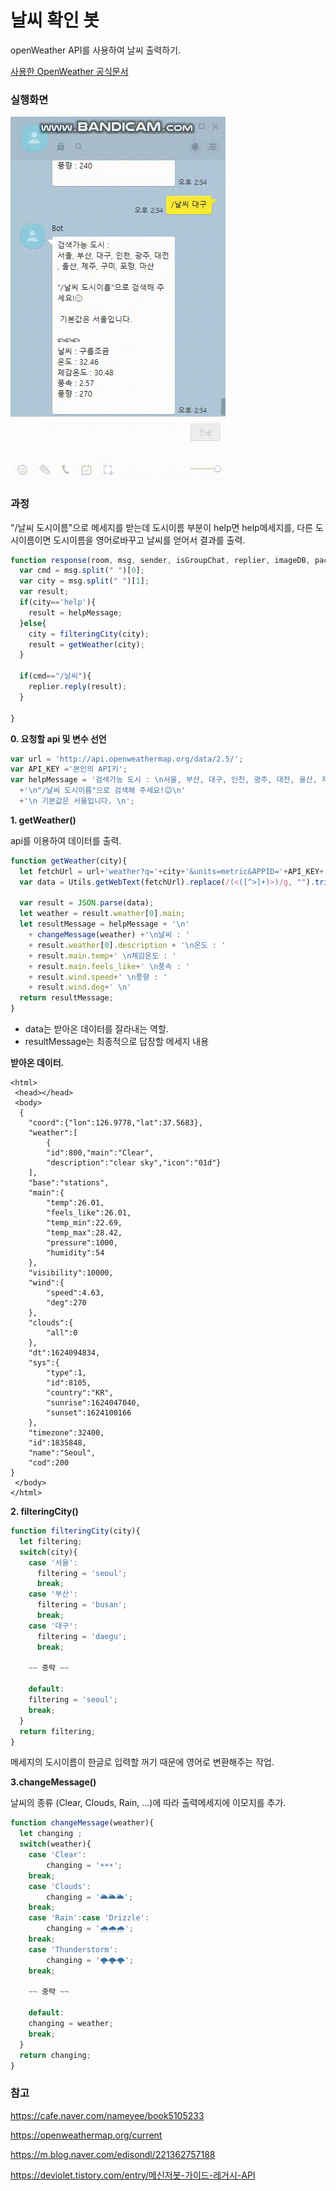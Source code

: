 # 날씨 확인 봇

openWeather API를 사용하여 날씨 출력하기.

[사용한 OpenWeather 공식문서](https://openweathermap.org/current)



### 실행화면

<img src="./readme_images/resultScreen.gif"/>

### 과정

"/날씨 도시이름"으로 메세지를 받는데 도시이름 부분이 help면 help메세지를, 
다른 도시이름이면 도시이름을 영어로바꾸고 날씨를 얻어서 결과를 출력.

```javascript
function response(room, msg, sender, isGroupChat, replier, imageDB, packageName) {
  var cmd = msg.split(" ")[0];
  var city = msg.split(" ")[1];
  var result;
  if(city=='help'){
    result = helpMessage;
  }else{
    city = filteringCity(city);
    result = getWeather(city);
  }
  
  if(cmd=="/날씨"){
    replier.reply(result);
  }
  
}
```



<strong>0. 요청할 api 및 변수 선언</strong>

```javascript
var url = 'http://api.openweathermap.org/data/2.5/';
var API_KEY ='본인의 API키';
var helpMessage = '검색가능 도시 : \n서울, 부산, 대구, 인천, 광주, 대전, 울산, 제주, 구미, 포항, 마산 \n'
  +'\n"/날씨 도시이름"으로 검색해 주세요!😉\n'
  +'\n 기본값은 서울입니다. \n';
```



<strong>1. getWeather()</strong>

api를 이용하여 데이터를 출력.

```javascript
function getWeather(city){
  let fetchUrl = url+'weather?q='+city+'&units=metric&APPID='+API_KEY+'&lang=kr';
  var data = Utils.getWebText(fetchUrl).replace(/(<([^>]+)>)/g, "").trim(" ","");

  var result = JSON.parse(data);
  let weather = result.weather[0].main;
  let resultMessage = helpMessage + '\n'
    + changeMessage(weather) +'\n날씨 : '
    + result.weather[0].description + '\n온도 : '
    + result.main.temp+' \n체감온도 : ' 
    + result.main.feels_like+' \n풍속 : '
    + result.wind.speed+' \n풍향 : '
    + result.wind.deg+' \n'
  return resultMessage;
}
```

* data는 받아온 데이터를 잘라내는 역할.
* resultMessage는 최종적으로 답장할 메세지 내용

**받아온 데이터.**

```text
<html>
 <head></head>
 <body>
  {
    "coord":{"lon":126.9778,"lat":37.5683},
    "weather":[
        {
        "id":800,"main":"Clear",
        "description":"clear sky","icon":"01d"}
    ],
    "base":"stations",
    "main":{
        "temp":26.01,
        "feels_like":26.01,
        "temp_min":22.69,
        "temp_max":28.42,
        "pressure":1000,
        "humidity":54
    },
    "visibility":10000,
    "wind":{
        "speed":4.63,
        "deg":270
    },
    "clouds":{
        "all":0
    },
    "dt":1624094834,
    "sys":{
        "type":1,
        "id":8105,
        "country":"KR",
        "sunrise":1624047040,
        "sunset":1624100166
    },
    "timezone":32400,
    "id":1835848,
    "name":"Seoul",
    "cod":200
}
 </body>
</html>
```



<strong>2. filteringCity() </strong>

```javascript
function filteringCity(city){
  let filtering;
  switch(city){
    case '서울':
      filtering = 'seoul';
      break;
    case '부산':
      filtering = 'busan';
      break;
    case '대구':
      filtering = 'daegu';
      break;
          
    ~~ 중략 ~~
        
    default:
    filtering = 'seoul';
    break;
  }
  return filtering;
}
```

메세지의 도시이름이 한글로 입력할 꺼기 때문에 영어로 변환해주는 작업.



<strong>3.changeMessage()</strong>

날씨의 종류 (Clear, Clouds, Rain, ...)에 따라 출력메세지에 이모지를 추가.

```javascript
function changeMessage(weather){
  let changing ;
  switch(weather){
    case 'Clear':
    	changing = '☀️☀️☀️';
    break;
    case 'Clouds':
    	changing = '🌥️🌥️🌥️';
    break;
    case 'Rain':case 'Drizzle':
    	changing = '🌧️🌧️🌧️';
    break;
    case 'Thunderstorm':
   		changing = '🌩️🌩️🌩️';
    break;
          
    ~~ 중략 ~~
        
    default:
    changing = weather;
    break;
  }
  return changing;
}
```



### 참고

﻿https://cafe.naver.com/nameyee/book5105233

https://openweathermap.org/current

https://m.blog.naver.com/edisondl/221362757188

https://deviolet.tistory.com/entry/메신저봇-가이드-레거시-API


